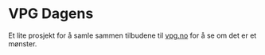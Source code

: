 # VPG Dagens

Et lite prosjekt for å samle sammen tilbudene til [vpg.no](https://www.vpg.no/) for å se om det er et mønster.
